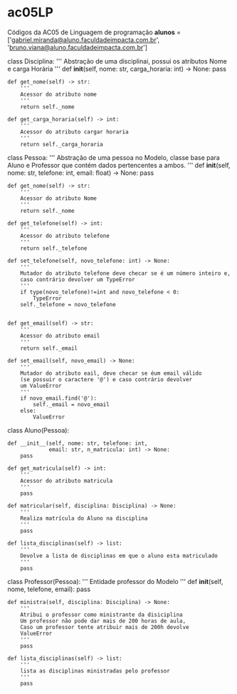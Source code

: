 # ac05LP
Códigos da AC05 de Linguagem de programação
__alunos__ = ['gabriel.miranda@aluno.faculdadeimpacta.com.br',
              'bruno.viana@aluno.faculdadeimpacta.com.br']


class Disciplina:
    '''
    Abstração de uma disciplinai, possui os atributos Nome e carga Horária
    '''
    def __init__(self, nome: str, carga_horaria: int) -> None:
        pass

    def get_nome(self) -> str:
        '''
        Acessor do atributo nome
        '''
        return self._nome

    def get_carga_horaria(self) -> int:
        '''
        Acessor do atributo cargar horaria
        '''
        return self._carga_horaria


class Pessoa:
    '''
    Abstração de uma pessoa no Modelo, classe base para Aluno e Professor
    que contém dados pertencentes a ambos.
    '''
    def __init__(self, nome: str, telefone: int, email: float) -> None:
        pass

    def get_nome(self) -> str:
        '''
        Acessor do atributo Nome
        '''
        return self._nome

    def get_telefone(self) -> int:
        '''
        Acessor do atributo telefone
        '''
        return self._telefone

    def set_telefone(self, novo_telefone: int) -> None:
        '''
        Mutador do atributo telefone deve checar se é um número inteiro e,
        caso contrário devolver um TypeError
        '''
        if type(novo_telefone)!=int and novo_telefone < 0:
            TypeError
        self._telefone = novo_telefone
            

    def get_email(self) -> str:
        '''
        Acessor do atributo email
        '''
        return self._email

    def set_email(self, novo_email) -> None:
        '''
        Mutador do atributo eail, deve checar se éum email válido
        (se possuir o caractere '@') e caso contrário devolver
        um ValueError
        '''
        if novo_email.find('@'):
            self._email = novo_email
        else:
            ValueError




class Aluno(Pessoa):

    def __init__(self, nome: str, telefone: int,
                 email: str, n_matricula: int) -> None:
        pass

    def get_matricula(self) -> int:
        '''
        Acessor do atributo matricula
        '''
        pass

    def matricular(self, disciplina: Disciplina) -> None:
        '''
        Realiza matrícula do Aluno na disciplina
        '''
        pass

    def lista_disciplinas(self) -> list:
        '''
        Devolve a lista de disciplinas em que o aluno esta matriculado
        '''
        pass


class Professor(Pessoa):
    '''
    Entidade professor do Modelo
    '''
    def __init__(self, nome, telefone, email):
        pass

    def ministra(self, disciplina: Disciplina) -> None:
        '''
        Atribui o professor como ministrante da disiciplina
        Um professor não pode dar mais de 200 horas de aula,
        Caso um professor tente atribuir mais de 200h devolve
        ValueError
        '''
        pass

    def lista_disciplinas(self) -> list:
        '''
        lista as disciplinas ministradas pelo professor
        '''
        pass
